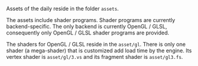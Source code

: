 Assets of the daily reside in the folder `assets`.

The assets include shader programs.
Shader programs are currently backend-specific.
The only backend is currently OpenGL / GLSL, consequently only OpenGL / GLSL shader programs are provided.

The shaders for OpenGL / GLSL reside in the `asset/gl`.
There is only one shader (a mega-shader) that is customized add load time by the engine.
Its vertex shader is `asset/gl/3.vs` and its fragment shader is `asset/gl3.fs`.
